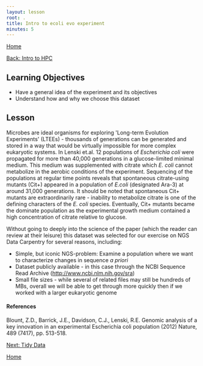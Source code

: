```yaml
---
layout: lesson
root: .
title: Intro to ecoli evo experiment
minutes: 5
---
```


[Home](https://acharbonneau.github.io/2016-09-28-MSU/)

[Back: Intro to HPC](https://acharbonneau.github.io/2016-09-28-MSU/02-IntroHPC.html)

## Learning Objectives 
* Have a general idea of the experiment and its objectives
* Understand how and why we choose this dataset

## Lesson 

Microbes are ideal organisms for exploring 'Long-term Evolution Experiments' (LTEEs) - thousands of generations can be generated and stored in a way that would be virtually impossible for more complex eukaryotic systems. In Lenski et.al. 12 populations of *Escherichia coli* were propagated for more than 40,000 generations in a glucose-limited minimal medium. This medium was supplemented with citrate which *E. coli* cannot metabolize in the aerobic conditions of the experiment. Sequencing of the populations at regular time points reveals that spontaneous citrate-using mutants (Cit+) appeared in a population of *E.coli* (designated Ara-3) at around 31,000 generations. It should be noted that spontaneous Cit+ mutants are extraordinarily rare - inability to metabolize citrate is one of the defining characters of the *E. coli* species. Eventually, Cit+ mutants became the dominate population as the experimental growth medium contained a high concentration of citrate relative to glucose. 

Without going to deeply into the science of the paper (which the reader can review at their leisure) this dataset was selected for our exercise on NGS Data Carpentry for several reasons, including:

* Simple, but iconic NGS-problem: Examine a population where we want to characterize changes in sequence *a priori* 
* Dataset publicly available - in this case through the NCBI Sequence Read Archive (http://www.ncbi.nlm.nih.gov/sra)
* Small file sizes - while several of related files may still be hundreds of MBs, overall we will be able to get through more quickly then if we worked with a larger eukaryotic genome

#### References

Blount, Z.D., Barrick, J.E., Davidson, C.J., Lenski, R.E.
Genomic analysis of a key innovation in an experimental Escherichia coli population
(2012) Nature, 489 (7417), pp. 513-518.


[Next: Tidy Data](https://acharbonneau.github.io/2016-09-28-MSU/04-intro-to-data-tidy.html)

[Home](https://acharbonneau.github.io/2016-09-28-MSU/)
